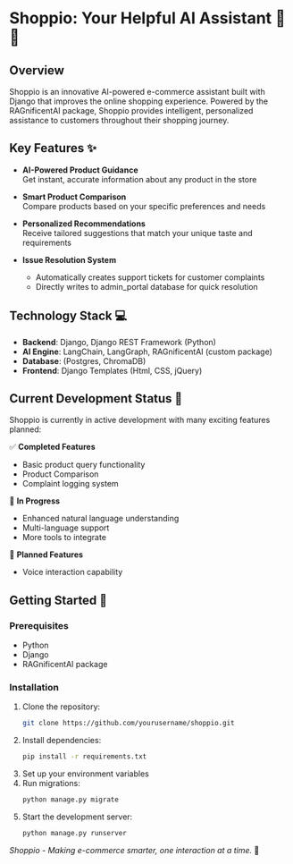 # Shoppio: Your Helpful AI Assistant 🛒🤖

## Overview

Shoppio is an innovative AI-powered e-commerce assistant built with Django that improves the online shopping experience. 
Powered by the RAGnificentAI package, Shoppio provides intelligent, personalized assistance to customers throughout their shopping journey.


## Key Features ✨

- **AI-Powered Product Guidance**  
  Get instant, accurate information about any product in the store

- **Smart Product Comparison**  
  Compare products based on your specific preferences and needs

- **Personalized Recommendations**  
  Receive tailored suggestions that match your unique taste and requirements

- **Issue Resolution System**  
  - Automatically creates support tickets for customer complaints
  - Directly writes to admin_portal database for quick resolution


## Technology Stack 💻

- **Backend**: Django, Django REST Framework (Python)
- **AI Engine**: LangChain, LangGraph, RAGnificentAI (custom package)
- **Database**: (Postgres, ChromaDB)
- **Frontend**: Django Templates (Html, CSS, jQuery)


## Current Development Status 🚧

Shoppio is currently in active development with many exciting features planned:

✅ **Completed Features**  
- Basic product query functionality  
- Product Comparison
- Complaint logging system  

🔧 **In Progress**  
- Enhanced natural language understanding  
- Multi-language support  
- More tools to integrate

📅 **Planned Features**  
- Voice interaction capability

## Getting Started 🏁

### Prerequisites
- Python 
- Django 
- RAGnificentAI package

### Installation
1. Clone the repository:
   ```bash
   git clone https://github.com/yourusername/shoppio.git
   ```
2. Install dependencies:
   ```bash
   pip install -r requirements.txt
   ```
3. Set up your environment variables
4. Run migrations:
   ```bash
   python manage.py migrate
   ```
5. Start the development server:
   ```bash
   python manage.py runserver
   ```


*Shoppio - Making e-commerce smarter, one interaction at a time.* 🚀